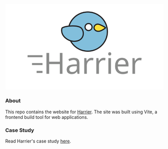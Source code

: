 ![Harrier](https://github.com/harrier-gha-runner/harrier-gha-runner.github.io/blob/5a594a4db7f3a844ca8e059aa34cb13cffd1682e/src/assets/harrier-banner-gray.svg)

### About
This repo contains the website for [Harrier](https://github.com/harrier-gha-runner/harrier-self-hosted-runner). The site was built using Vite, a frontend build tool for web applications.

### Case Study
Read Harrier's case study [here](https://harrier-gha-runner.github.io/case-study).
